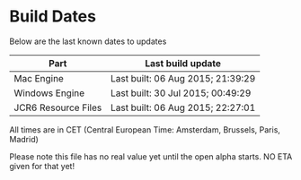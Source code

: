 # Build Dates

Below are the last known dates to updates

Part | Last build update
-----|-----
Mac Engine | Last built: 06 Aug 2015; 21:39:29
Windows Engine | Last built: 30 Jul 2015; 00:49:29
JCR6 Resource Files | Last built: 06 Aug 2015; 22:27:01
All times are in CET (Central European Time: Amsterdam, Brussels, Paris, Madrid)


Please note this file has no real value yet until the open alpha starts. NO ETA given for that yet!
